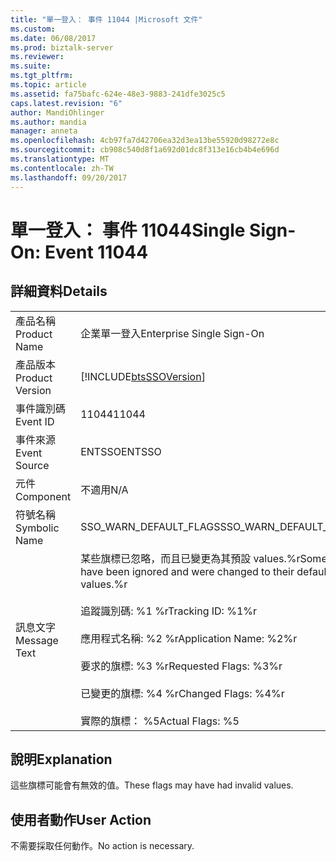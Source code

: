 ```yaml
---
title: "單一登入： 事件 11044 |Microsoft 文件"
ms.custom: 
ms.date: 06/08/2017
ms.prod: biztalk-server
ms.reviewer: 
ms.suite: 
ms.tgt_pltfrm: 
ms.topic: article
ms.assetid: fa75bafc-624e-48e3-9883-241dfe3025c5
caps.latest.revision: "6"
author: MandiOhlinger
ms.author: mandia
manager: anneta
ms.openlocfilehash: 4cb97fa7d42706ea32d3ea13be55920d98272e8c
ms.sourcegitcommit: cb908c540d8f1a692d01dc8f313e16cb4b4e696d
ms.translationtype: MT
ms.contentlocale: zh-TW
ms.lasthandoff: 09/20/2017
---
```

# <a name="single-sign-on-event-11044"></a><span data-ttu-id="4063e-102">單一登入： 事件 11044</span><span class="sxs-lookup"><span data-stu-id="4063e-102">Single Sign-On: Event 11044</span></span>
## <a name="details"></a><span data-ttu-id="4063e-103">詳細資料</span><span class="sxs-lookup"><span data-stu-id="4063e-103">Details</span></span>  
  
|||  
|-|-|  
|<span data-ttu-id="4063e-104">產品名稱</span><span class="sxs-lookup"><span data-stu-id="4063e-104">Product Name</span></span>|<span data-ttu-id="4063e-105">企業單一登入</span><span class="sxs-lookup"><span data-stu-id="4063e-105">Enterprise Single Sign-On</span></span>|  
|<span data-ttu-id="4063e-106">產品版本</span><span class="sxs-lookup"><span data-stu-id="4063e-106">Product Version</span></span>|[!INCLUDE[btsSSOVersion](../includes/btsssoversion-md.md)]|  
|<span data-ttu-id="4063e-107">事件識別碼</span><span class="sxs-lookup"><span data-stu-id="4063e-107">Event ID</span></span>|<span data-ttu-id="4063e-108">11044</span><span class="sxs-lookup"><span data-stu-id="4063e-108">11044</span></span>|  
|<span data-ttu-id="4063e-109">事件來源</span><span class="sxs-lookup"><span data-stu-id="4063e-109">Event Source</span></span>|<span data-ttu-id="4063e-110">ENTSSO</span><span class="sxs-lookup"><span data-stu-id="4063e-110">ENTSSO</span></span>|  
|<span data-ttu-id="4063e-111">元件</span><span class="sxs-lookup"><span data-stu-id="4063e-111">Component</span></span>|<span data-ttu-id="4063e-112">不適用</span><span class="sxs-lookup"><span data-stu-id="4063e-112">N/A</span></span>|  
|<span data-ttu-id="4063e-113">符號名稱</span><span class="sxs-lookup"><span data-stu-id="4063e-113">Symbolic Name</span></span>|<span data-ttu-id="4063e-114">SSO_WARN_DEFAULT_FLAGS</span><span class="sxs-lookup"><span data-stu-id="4063e-114">SSO_WARN_DEFAULT_FLAGS</span></span>|  
|<span data-ttu-id="4063e-115">訊息文字</span><span class="sxs-lookup"><span data-stu-id="4063e-115">Message Text</span></span>|<span data-ttu-id="4063e-116">某些旗標已忽略，而且已變更為其預設 values.%r</span><span class="sxs-lookup"><span data-stu-id="4063e-116">Some flags have been ignored and were changed to their default values.%r</span></span><br /><br /> <span data-ttu-id="4063e-117">追蹤識別碼: %1 %r</span><span class="sxs-lookup"><span data-stu-id="4063e-117">Tracking ID: %1%r</span></span><br /><br /> <span data-ttu-id="4063e-118">應用程式名稱: %2 %r</span><span class="sxs-lookup"><span data-stu-id="4063e-118">Application Name: %2%r</span></span><br /><br /> <span data-ttu-id="4063e-119">要求的旗標: %3 %r</span><span class="sxs-lookup"><span data-stu-id="4063e-119">Requested Flags: %3%r</span></span><br /><br /> <span data-ttu-id="4063e-120">已變更的旗標: %4 %r</span><span class="sxs-lookup"><span data-stu-id="4063e-120">Changed Flags: %4%r</span></span><br /><br /> <span data-ttu-id="4063e-121">實際的旗標： %5</span><span class="sxs-lookup"><span data-stu-id="4063e-121">Actual Flags: %5</span></span>|  
  
## <a name="explanation"></a><span data-ttu-id="4063e-122">說明</span><span class="sxs-lookup"><span data-stu-id="4063e-122">Explanation</span></span>  
 <span data-ttu-id="4063e-123">這些旗標可能會有無效的值。</span><span class="sxs-lookup"><span data-stu-id="4063e-123">These flags may have had invalid values.</span></span>  
  
## <a name="user-action"></a><span data-ttu-id="4063e-124">使用者動作</span><span class="sxs-lookup"><span data-stu-id="4063e-124">User Action</span></span>  
 <span data-ttu-id="4063e-125">不需要採取任何動作。</span><span class="sxs-lookup"><span data-stu-id="4063e-125">No action is necessary.</span></span>